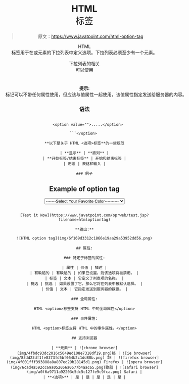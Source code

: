 # HTML <option>标签</option>

> 原文：<https://www.javatpoint.com/html-option-tag>

HTML <option>标签用于在<select>或元素的下拉列表中定义选项。下拉列表必须至少有一个<option>元素。</option></select></option>

下拉列表的相关<option>可以使用</option><optgroup>元素进行分组，这有助于理解大列表。</optgroup>

#### 提示:<option>标记可以不带任何属性使用，但应该与值属性一起使用，该值属性指定发送给服务器的内容。

### 语法

```

   <option value="">.....</option>

```</option> 

**以下是关于 HTML <选项>标签**的一些规范

| **显示** | **直列** |
| **开始标签/结束标签** | 开始和结束标签 |
| 用法 | 表格和输入 |

### 例子

```

<!DOCTYPE html>
<html>
<head>
	<title>Option Tag</title>
	<style>
		body{
			text-align: center;}
	 </style>
</head>
<body>
 <h2>Example of option tag</h2>
 <form>
 	<select>
 		<option>-------Select Your Favorite Color----------</option>
 		<option value="yellow" style="color: violet;">Violet</option>
 		<option value="white" style="color: blue;">Blue</option>
 		<option value="black" style="color: black;">Black</option>
 		<option value="green" style="color: green;">green</option>
 		<option value="red" style="color: red;">Red</option>
 	</select>
 </form>
</body>

```

[Test it Now](https://www.javatpoint.com/oprweb/test.jsp?filename=htmloptiontag)

**输出:**

![HTML option tag](img/6f169d3312c1866e19aa29a53952dd56.png)

## 属性:

### 特定于标签的属性:

| 属性 | 价值 | 描述 |
| 有缺陷的 | 有缺陷的 | 如果已设置，则该选项将被禁用。 |
| 标签 | 文本 | 它定义了列表项的名称。 |
| 挑选 | 挑选 | 如果设置了它，那么它将在列表中被默认选择。 |
| 价值 | 文本 | 它指定发送到服务器的数据。 |

### 全局属性:

HTML <option>标签支持 HTML 中的全局属性</option>

### 事件属性:

HTML <option>标签支持 HTML 中的事件属性。</option>

## 支持浏览器

| **元素** | ![chrome browser](img/4fbdc93dc2016c5049ed108e7318df19.png)铬 | ![ie browser](img/83dd23df1fe8373fd5bf054b2c1dd88b.png) IE | ![firefox browser](img/4f001fff393888a8a807ed29b28145d1.png) Firefox | ![opera browser](img/6cad4a592cc69a052056a0577b4aac65.png)歌剧 | ![safari browser](img/a0f6a9711a92203c5dc5c127fe9c9fca.png) Safari |
| **<选项>** | 是 | 是 | 是 | 是 | 是 |